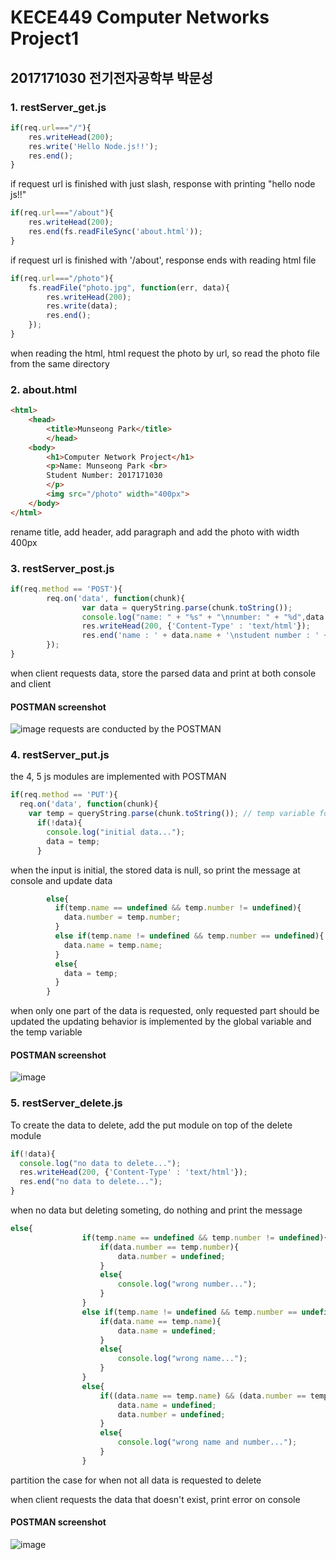 # KECE449 Computer Networks Project1
## 2017171030 전기전자공학부 박문성
### 1. restServer_get.js
```js
if(req.url==="/"){
    res.writeHead(200);
    res.write('Hello Node.js!!');
    res.end();
}
```
if request url is finished with just slash, response with printing "hello node js!!"


```js
if(req.url==="/about"){
    res.writeHead(200);
    res.end(fs.readFileSync('about.html'));
}
```
if request url is finished with '/about', response ends with reading html file


```js
if(req.url==="/photo"){
    fs.readFile("photo.jpg", function(err, data){
        res.writeHead(200);
        res.write(data);
        res.end();    
    });
}
```
when reading the html, html request the photo by url, so read the photo file from the same directory

### 2. about.html
```html
<html>
    <head>
        <title>Munseong Park</title>
        </head>
    <body>
        <h1>Computer Network Project</h1>
        <p>Name: Munseong Park <br>
        Student Number: 2017171030
        </p>
        <img src="/photo" width="400px">
    </body>
</html>
```
rename title, add header, add paragraph and add the photo with width 400px


### 3. restServer_post.js
```js
if(req.method == 'POST'){
		req.on('data', function(chunk){
				var data = queryString.parse(chunk.toString());
				console.log("name: " + "%s" + "\nnumber: " + "%d",data.name, data.number);
				res.writeHead(200, {'Content-Type' : 'text/html'});
				res.end('name : ' + data.name + '\nstudent number : ' + data.number);
		});
}
```
when client requests data, store the parsed data and print at both console and client 

#### POSTMAN screenshot
![image](https://user-images.githubusercontent.com/43840486/169691355-96b71316-9e62-4b2e-924b-6549ce1a3375.png)
requests are conducted by the POSTMAN

### 4. restServer_put.js
the 4, 5 js modules are implemented with POSTMAN
```js
if(req.method == 'PUT'){
  req.on('data', function(chunk){
    var temp = queryString.parse(chunk.toString()); // temp variable for storing client's request
      if(!data){
        console.log("initial data...");
        data = temp;
      }
```
when the input is initial, the stored data is null, so print the message at console and update data

```js
        else{
          if(temp.name == undefined && temp.number != undefined){
            data.number = temp.number;
          }
          else if(temp.name != undefined && temp.number == undefined){
            data.name = temp.name;                    
          }
          else{
            data = temp;
          }
        }
```
when only one part of the data is requested, only requested part should be updated
the updating behavior is implemented by the global variable and the temp variable
#### POSTMAN screenshot
![image](https://user-images.githubusercontent.com/43840486/169691896-b04b3726-1835-4224-8076-80c868a2fc5c.png)

### 5. restServer_delete.js
To create the data to delete, add the put module on top of the delete module
```js
if(!data){
  console.log("no data to delete...");
  res.writeHead(200, {'Content-Type' : 'text/html'});
  res.end("no data to delete...");
}
```
when no data but deleting someting, do nothing and print the message

```js
else{
                if(temp.name == undefined && temp.number != undefined){
                    if(data.number == temp.number){
                        data.number = undefined;
                    }
                    else{
                        console.log("wrong number...");
                    }
                }
                else if(temp.name != undefined && temp.number == undefined){
                    if(data.name == temp.name){
                        data.name = undefined;
                    }
                    else{
                        console.log("wrong name...");
                    }                    
                }
                else{
                    if((data.name == temp.name) && (data.number == temp.number)){
                        data.name = undefined;
                        data.number = undefined;
                    }
                    else{
                        console.log("wrong name and number...");
                    }
                }
```
partition the case for when not all data is requested to delete

when client requests the data that doesn't exist, print error on console
#### POSTMAN screenshot
![image](https://user-images.githubusercontent.com/43840486/169692089-97107e66-ecc8-4afb-bd97-ccba3d8b5269.png)
